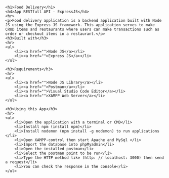     <h1>Food Delivery</h1>
    <h4>App RESTfull API - ExpressJS</h4>
    <hr>
    <p>Food delivery application is a backend application built with Node JS using the Express JS framework. This application serves to make CRUD items and restaurants where users can make transactions such as order or checkout items in a restaurant.</p>
    <h3>Built with</h3>
    <hr>
    <ul>
        <li><a href="">Node JS</a></li>
        <li><a href="">Express JS</a></li>
    </ul>

    <h3>Requirements</h3>
    <hr>
    <ul>
        <li><a href="">Node JS Library</a></li>
        <li><a href="">Postman</a></li>
        <li><a href="">Visual Studio Code Editor</a></li>
        <li><a href="">XAMPP Web Server</a></li>
    </ul>

    <h3>Using this App</h3>
    <hr>
    <ul>
        <li>Open the application with a terminal or CMD</li>
        <li>Install npm (install npm)</li>
        <li>Install nodemon (npm install -g nodemon) to run applications </li>
        <li>Open XAMPP-control then start Apache and MySql </li>
        <li>Import the database into phpMyadmin</li>
        <li>Open the installed postman</li>
        <li>Select the postman point to be run</li>
        <li>Type the HTTP method like (http: // localhost: 3000) then send a request</li>
        <li>You can check the response in the console</li>
    </ul>
    
